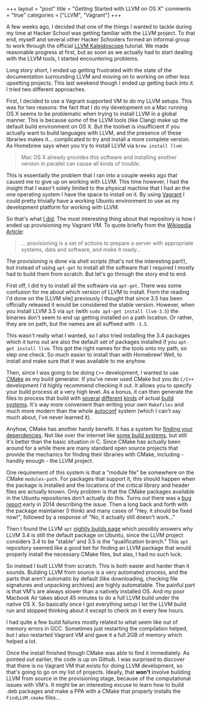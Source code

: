 +++
layout = "post"
title = "Getting Started with LLVM on OS X"
comments = "true"
categories = ["LLVM", "Vagrant"]
+++

A few weeks ago, I decided that one of the things I wanted to tackle
during my time at Hacker School was getting familiar with the LLVM
project. To that end, myself and several other Hacker Schoolers formed
an informal group to work through the official
[LLVM Kaleidoscope][llvmkal] tutorial. We made reasonable progress at
first, but as soon as we actually had to start dealing with the LLVM
tools, I started encountering problems.

[llvmkal]: http://llvm.org/releases/3.5.0/docs/tutorial/index.html

Long story short, I ended up getting frustrated with the state of the
documentation surrounding LLVM and moving on to working on other less
upsetting projects. This last weekend though I ended up getting back
into it. I tried two different approaches.

<!--more-->


First, I decided to use a Vagrant supported VM to do my LLVM
setups. This was for two reasons: the fact that I do my development on
a Mac running OS X seems to be problematic when trying to install LLVM
in a global manner. This is because *some* of the LLVM tools (like
Clang) make up the default build environment on OS X. But the toolset is
insufficient if you actually want to build languages with LLVM, and
the presence of these libraries makes it... complicated to try and
install a more complete version. As Homebrew says when you try to
install LLVM via `brew install llvm`:

> Mac OS X already provides this software and installing another
> version in parallel can cause all kinds of trouble.

This is essentially the problem that I ran into a couple weeks ago
that caused me to give up on working with LLVM. This time however, I
had the insight that I wasn't solely limited to the physical machine
that I had an the one operating system I have the space to install on
it. By using [Vagrant] I could pretty trivially have a working Ubuntu
environment to use as my development platform for working with LLVM.

[Vagrant]: https://www.vagrantup.com/

So that's what [I did][vagrantllvm]. The most interesting thing about
that repository is how I ended up provisioning my Vagrant
VM. To quote briefly from the [Wikipedia Article][wikiprov]:

> ... provisioning is a set of actions to prepare a server with
> appropriate systems, data and software, and make it ready...

[vagrantllvm]: https://github.com/RadicalZephyr/postfix-llvm
[wikiprov]: https://en.wikipedia.org/wiki/Provisioning#Server_provisioning

The provisioning is done via shell scripts (that's not the interesting
part!), but instead of using `apt-get` to install all the software
that I required I mostly had to build them from scratch. But let's go
through the story end to end.

First off, I did try to install all the software via `apt-get`. There
was some confusion for me about which version of LLVM to install. From
the reading I'd done on the [LLVM site] previously I thought that
since 3.5 has been officially released it would be considered the
stable version. However, when you install LLVM 3.5 via `apt` (with
`sudo apt-get install llvm-3.5`) the binaries don't seem to end up
getting installed on a path location. Or rather, they are on path, but
the names are all suffixed with `-3.5`.

[LLVM]: http://llvm.org/releases

This wasn't really what I wanted, so I also tried installing the 3.4
packages which it turns out are also the default set of packages
installed if you `apt-get install llvm`. This got the right names for
the tools onto my path, so step one check. So much easier to install
than with Homebrew! Well, to install and make sure that it was available
to me anyhow.

Then, since I was going to be doing `C++` development, I wanted to use
[CMake] as my build generator. If you've never used CMake but you do
`C/C++` development I'd highly recommend checking it out. It allows
you to specify your build process at a very high level.  As a bonus,
it can then generate the files to process that build with [several][1]
[different][2] [kinds][3] of actual [build systems][4]. It's way more
convenient than writing your own `Makefiles` and much more modern than
the whole [autoconf] system (which I can't say much about, I've never
learned it).

[CMake]: http://www.cmake.org/
[1]: http://www.gnu.org/software/make/
[2]: https://eclipse.org/
[3]: http://msdn.microsoft.com/en-us/vstudio/aa718325.aspx
[4]: http://www.cmake.org/cmake/help/v3.0/manual/cmake-generators.7.html#id4
[autoconf]: https://www.gnu.org/software/autoconf/

Anyhow, CMake has another handy benefit. It has a system for
[finding your dependencies][findpkg]. Not like over the internet like
[some build systems][maven], but still it's better than the basic
situation in C. Since CMake has actually been around for a while there
are many standard open source projects that provide the mechanics for
finding their libraries with CMake, including - handily enough - the
LLVM project.

[findpkg]: http://www.cmake.org/Wiki/CMake:How_To_Find_Libraries
[maven]: http://stackoverflow.com/questions/1541771/using-maven-for-c-c-projects

One requirement of this system is that a "module file" be somewhere on
the CMake `modules-path`. For packages that support it, this should
happen when the package is installed and the locations of the critical
library and header files are actually known. Only problem is that the
CMake packages available in the Ubuntu repositories don't actually do
this. Turns out there was a [bug report] early in 2014 describing the
issue. Then a long back and forth with the package maintainer (I
think) and many cases of "Hey, it should be fixed now!", followed by a
response of "No, it actually still doesn't work..."

[bug report]: https://bugs.debian.org/cgi-bin/bugreport.cgi?bug=735592

Then I found the LLVM `apt` [nightly builds page][llvmapt] which
possibly answers why LLVM 3.4 is still the default package on Ubuntu,
since the LLVM project considers 3.4 to be "stable" and 3.5 is the
"qualification branch." This `apt` repository seemed like a good bet
for finding an LLVM package that would properly install the necessary
CMake files, but alas, I had no such luck.

[llvmapt]: http://llvm.org/apt/

So instead I built LLVM from scratch. This is both easier and harder
than it sounds. Building LLVM from source is a very automated process,
and the parts that aren't automatic by default (like downloading,
checking file signatures and unpacking archives) are highly
automatable. The painful part is that VM's are always slower than a
natively installed OS. And my poor Macbook Air takes about 45 minutes
to do a full LLVM build under the native OS X. So basically once I got
everything setup I let the LLVM build run and stopped thinking about
it except to check on it every few hours.

I had quite a few build failures mostly related to what seem
like out of memory errors in GCC. Sometimes just restarting the
compilation helped, but I also restarted Vagrant VM and gave it a full
2GB of memory which helped a lot.

Once the install finished though CMake was able to find it
immediately. As pointed out earlier, the code is up on Github. I was
surprised to discover that there is no Vagrant VM that exists for
doing LLVM development, so that's going to go on my list of
projects. Ideally, that **won't** involve building LLVM from source in
the provisioning stage, because of the computational issues with
VM's. It might be an interesting excuse to learn how to build .deb
packages and make a PPA with a CMake that properly installs the
`FindLLVM.cmake` files...
